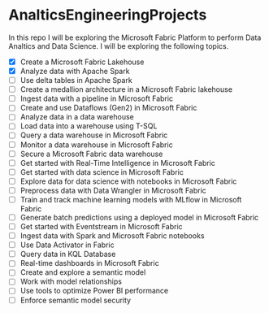 # AnalticsEngineeringProjects
In this repo I will be exploring the Microsoft Fabric Platform to perform Data Analtics and Data Science.
I will be exploring the following topics.


- [x] Create a Microsoft Fabric Lakehouse
- [x] Analyze data with Apache Spark
- [ ] Use delta tables in Apache Spark
- [ ] Create a medallion architecture in a Microsoft Fabric lakehouse
- [ ] Ingest data with a pipeline in Microsoft Fabric
- [ ] Create and use Dataflows (Gen2) in Microsoft Fabric
- [ ] Analyze data in a data warehouse
- [ ] Load data into a warehouse using T-SQL
- [ ] Query a data warehouse in Microsoft Fabric
- [ ] Monitor a data warehouse in Microsoft Fabric
- [ ] Secure a Microsoft Fabric data warehouse
- [ ] Get started with Real-Time Intelligence in Microsoft Fabric
- [ ] Get started with data science in Microsoft Fabric
- [ ] Explore data for data science with notebooks in Microsoft Fabric
- [ ] Preprocess data with Data Wrangler in Microsoft Fabric
- [ ] Train and track machine learning models with MLflow in Microsoft Fabric
- [ ] Generate batch predictions using a deployed model in Microsoft Fabric
- [ ] Get started with Eventstream in Microsoft Fabric
- [ ] Ingest data with Spark and Microsoft Fabric notebooks
- [ ] Use Data Activator in Fabric
- [ ] Query data in KQL Database
- [ ] Real-time dashboards in Microsoft Fabric
- [ ] Create and explore a semantic model
- [ ] Work with model relationships
- [ ] Use tools to optimize Power BI performance
- [ ] Enforce semantic model security
